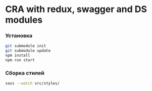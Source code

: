 # CRA with redux, swagger and DS modules
### Установка
```bash
git submodule init
git submodule update
npm install
npm run start
```

### Сборка стилей
```bash
sass --watch src/styles/
```

